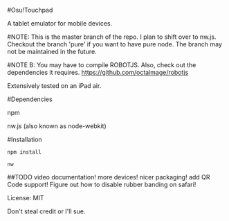 #Osu!Touchpad

A tablet emulator for mobile devices.

#NOTE:
This is the master branch of the repo. I plan to shift over to nw.js. Checkout the branch 'pure' if you want to have pure node. The branch may not be maintained in the future.

#NOTE B:
You may have to compile ROBOTJS. Also, check out the dependencies it requires. https://github.com/octalmage/robotjs

Extensively tested on an iPad air. 

#Dependencies

npm

nw.js (also known as node-webkit)

#Installation
```
npm install

nw

```

##TODO
video documentation!
more devices!
nicer packaging!
add QR Code support!
Figure out how to disable rubber banding on safari!

License: MIT

Don't steal credit or I'll sue.

